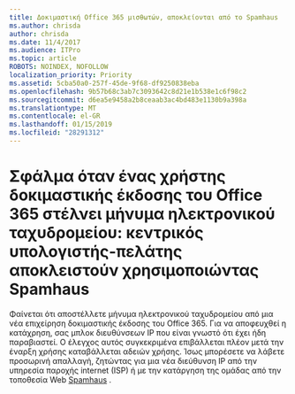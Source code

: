 ```yaml
---
title: Δοκιμαστική Office 365 μισθωτών, αποκλείονται από το Spamhaus
ms.author: chrisda
author: chrisda
ms.date: 11/4/2017
ms.audience: ITPro
ms.topic: article
ROBOTS: NOINDEX, NOFOLLOW
localization_priority: Priority
ms.assetid: 5cba50a0-257f-45de-9f68-df9250838eba
ms.openlocfilehash: 9b57b68c3ab7c3093642c8d21e1b538e1c6f98c2
ms.sourcegitcommit: d6ea5e9458a2b8ceaab3ac4bd483e1130b9a398a
ms.translationtype: MT
ms.contentlocale: el-GR
ms.lasthandoff: 01/15/2019
ms.locfileid: "28291312"
---
```

# <a name="error-when-an-office-365-trial-user-sends-email-client-host-blocked-using-spamhaus"></a>Σφάλμα όταν ένας χρήστης δοκιμαστικής έκδοσης του Office 365 στέλνει μήνυμα ηλεκτρονικού ταχυδρομείου: κεντρικός υπολογιστής-πελάτης αποκλειστούν χρησιμοποιώντας Spamhaus

Φαίνεται ότι αποστέλλετε μήνυμα ηλεκτρονικού ταχυδρομείου από μια νέα επιχείρηση δοκιμαστικής έκδοσης του Office 365. Για να αποφευχθεί η κατάχρηση, σας μπλοκ διευθύνσεων IP που είναι γνωστό ότι έχει ήδη παραβιαστεί. Ο έλεγχος αυτός συγκεκριμένα επιβάλλεται πλέον μετά την έναρξη χρήσης καταβάλλεται αδειών χρήσης. Ίσως μπορέσετε να λάβετε προσωρινή απαλλαγή, ζητώντας για μια νέα διεύθυνση IP από την υπηρεσία παροχής internet (ISP) ή με την κατάργηση της ομάδας από την τοποθεσία Web [Spamhaus](https://go.microsoft.com/fwlink/p/?linkid=123245) . 
  

